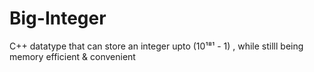 # Big-Integer
C++ datatype that can store an integer upto (10¹⁸¹ - 1) , while stilll being memory efficient &amp; convenient
